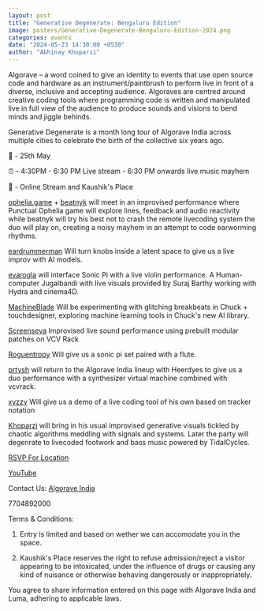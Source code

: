```yaml
---
layout: post
title: "Generative Degenerate: Bengaluru Edition"
image: posters/Generative-Degenerate-Bengaluru-Edition-2024.png
categories: events
date: "2024-05-23 14:30:00 +0530"
author: "Abhinay Khoparzi"
---
```

Algorave – a word coined to give an identity to events that use open source code and hardware as an instrument/paintbrush to perform live in front of a diverse, inclusive and accepting audience. Algoraves are centred around creative coding tools where programming code is written and manipulated live in full view of the audience to produce sounds and visions to bend minds and jiggle behinds.

Generative Degenerate is a month long tour of Algorave India across multiple cities to celebrate the birth of the collective six years ago.

📅 - 25th May

⏰ - 4:30PM - 6:30 PM Live stream - 6:30 PM onwards live music mayhem

📍 - Online Stream and Kaushik's Place

[ophelia.game](https:/instagram.com/ophelia.game) + [beatnyk](https://instagram.com/beatnyk) will meet in an improvised performance where Punctual Ophelia game will explore lines, feedback and audio reactivity while beatnyk will try his best not to crash the remote livecoding system the duo will play on, creating a noisy mayhem in an attempt to code earworming rhythms.

[eardrummerman](https://instagram.com/eardrummerman/) Will turn knobs inside a latent space to give us a live improv with AI models.

[evarogla](https://instagram.com/evarogla/) will interface Sonic Pi with a live violin performance. A Human-computer Jugalbandi with live visuals provided by Suraj Barthy working with Hydra and cinema4D.

[MachineBlade](https://instagram.com/georgepanicker_/) Will be experimenting with glitching breakbeats in Chuck + touchdesigner, exploring machine learning tools in Chuck's new AI library.

[Screenseva](https://instagram.com/screenseva/) Improvised live sound performance using prebuilt modular patches on VCV Rack

[Roguentropy](https://www.instagram.com/roguentropy/) Will give us a sonic pi set paired with a flute.

[prtysh](https://instagram.com/prtyshrmn/) will return to the Algorave India lineup with Heerdyes to give us a duo performance with a synthesizer virtual machine combined with vcvrack.

[xyzzy](https://xyzzyapps.link) Will give us a demo of a live coding tool of his own based on tracker notation

[Khoparzi](http://khoparzi.com/) will bring in his usual improvised generative visuals tickled by chaotic algorithms meddling with signals and systems. Later the party will degenrate to livecoded footwork and bass music powered by TidalCycles.

[RSVP For Location](https://lu.ma/kmyc4sxp)

[YouTube](http://youtube.com/eulerroom)

Contact Us:
 [Algorave India](https://instagram.com/algorave_india)
 
 7704892000

Terms & Conditions:
1. Entry is limited and based on wether we can accomodate you in the space.

2. Kaushik's Place reserves the right to refuse admission/reject a visitor appearing to be intoxicated, under the influence of drugs or causing any kind of nuisance or otherwise behaving dangerously or inappropriately.
      
You agree to share information entered on this page with Algorave India and Luma, adhering to applicable laws.